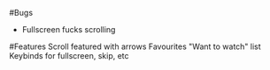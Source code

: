 #Bugs
 - Fullscreen fucks scrolling

#Features
Scroll featured with arrows
Favourites
"Want to watch" list
Keybinds for fullscreen, skip, etc